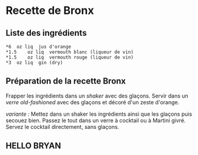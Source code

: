 # Recette de Bronx

## Liste des ingrédients
	*6	oz liq	jus d'orange
	*1.5	oz liq	vermouth blanc (liqueur de vin)
	*1.5	oz liq	vermouth rouge (liqueur de vin)
	*3	oz liq	gin (dry)

## Préparation de la recette Bronx

Frapper les ingrédients dans un *shaker* avec des glaçons.
Servir dans un *verre old-fashioned* avec des glaçons et décoré d'un zeste d'orange.

*variante :*
Mettez dans un shaker les ingrédients ainsi que les glaçons puis secouez bien. Passez le tout dans un verre à cocktail ou à Martini givré. Servez le cocktail directement, sans glaçons.

## HELLO BRYAN
